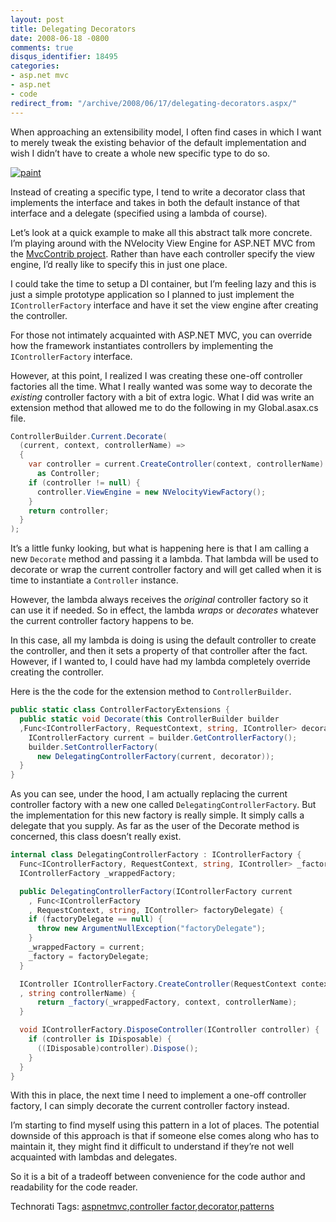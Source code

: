 ```yaml
---
layout: post
title: Delegating Decorators
date: 2008-06-18 -0800
comments: true
disqus_identifier: 18495
categories:
- asp.net mvc
- asp.net
- code
redirect_from: "/archive/2008/06/17/delegating-decorators.aspx/"
---
```


When approaching an extensibility model, I often find cases in which I
want to merely tweak the existing behavior of the default implementation
and wish I didn’t have to create a whole new specific type to do so.

[![paint](http://haacked.com/images/haacked_com/WindowsLiveWriter/Delegating-Decorators_DE74/paint_3.jpg "paint")](http://www.sxc.hu/photo/61224/ "Paint and brush by Pam Roth")

Instead of creating a specific type, I tend to write a decorator class
that implements the interface and takes in both the default instance of
that interface and a delegate (specified using a lambda of course).

Let’s look at a quick example to make all this abstract talk more
concrete. I’m playing around with the NVelocity View Engine for ASP.NET
MVC from the [MvcContrib
project](http://www.codeplex.com/MVCContrib "MvcContrib on CodePlex").
Rather than have each controller specify the view engine, I’d really
like to specify this in just one place.

I could take the time to setup a DI container, but I’m feeling lazy and
this is just a simple prototype application so I planned to just
implement the `IControllerFactory` interface and have it set the view
engine after creating the controller.

For those not intimately acquainted with ASP.NET MVC, you can override
how the framework instantiates controllers by implementing the
`IControllerFactory` interface.

However, at this point, I realized I was creating these one-off
controller factories all the time. What I really wanted was some way to
decorate the *existing* controller factory with a bit of extra logic.
What I did was write an extension method that allowed me to do the
following in my Global.asax.cs file.

```csharp
ControllerBuilder.Current.Decorate(
  (current, context, controllerName) => 
  {
    var controller = current.CreateController(context, controllerName) 
      as Controller;
    if (controller != null) {
      controller.ViewEngine = new NVelocityViewFactory();
    }
    return controller;
  }
);
```

It’s a little funky looking, but what is happening here is that I am
calling a new `Decorate` method and passing it a lambda. That lambda
will be used to decorate or wrap the current controller factory and will
get called when it is time to instantiate a `Controller` instance.

However, the lambda always receives the *original* controller factory so
it can use it if needed. So in effect, the lambda *wraps* or *decorates*
whatever the current controller factory happens to be.

In this case, all my lambda is doing is using the default controller to
create the controller, and then it sets a property of that controller
after the fact. However, if I wanted to, I could have had my lambda
completely override creating the controller.

Here is the the code for the extension method to `ControllerBuilder`.

```csharp
public static class ControllerFactoryExtensions {
  public static void Decorate(this ControllerBuilder builder
  ,Func<IControllerFactory, RequestContext, string, IController> decorator) {
    IControllerFactory current = builder.GetControllerFactory();
    builder.SetControllerFactory(
      new DelegatingControllerFactory(current, decorator));
  }
}
```

As you can see, under the hood, I am actually replacing the current
controller factory with a new one called `DelegatingControllerFactory`.
But the implementation for this new factory is really simple. It simply
calls a delegate that you supply. As far as the user of the Decorate
method is concerned, this class doesn’t really exist.

```csharp
internal class DelegatingControllerFactory : IControllerFactory {
  Func<IControllerFactory, RequestContext, string, IController> _factory;
  IControllerFactory _wrappedFactory;

  public DelegatingControllerFactory(IControllerFactory current
    , Func<IControllerFactory
    , RequestContext, string, IController> factoryDelegate) {
    if (factoryDelegate == null) {
      throw new ArgumentNullException("factoryDelegate");
    }
    _wrappedFactory = current;
    _factory = factoryDelegate;
  }

  IController IControllerFactory.CreateController(RequestContext context
  , string controllerName) {
      return _factory(_wrappedFactory, context, controllerName);
  }

  void IControllerFactory.DisposeController(IController controller) {
    if (controller is IDisposable) {
      ((IDisposable)controller).Dispose();
    }
  }
}
```

With this in place, the next time I need to implement a one-off
controller factory, I can simply decorate the current controller factory
instead.

I’m starting to find myself using this pattern in a lot of places. The
potential downside of this approach is that if someone else comes along
who has to maintain it, they might find it difficult to understand if
they’re not well acquainted with lambdas and delegates.

So it is a bit of a tradeoff between convenience for the code author and
readability for the code reader.

Technorati Tags:
[aspnetmvc](http://technorati.com/tags/aspnetmvc),[controller
factor](http://technorati.com/tags/controller+factor),[decorator](http://technorati.com/tags/decorator),[patterns](http://technorati.com/tags/patterns)

